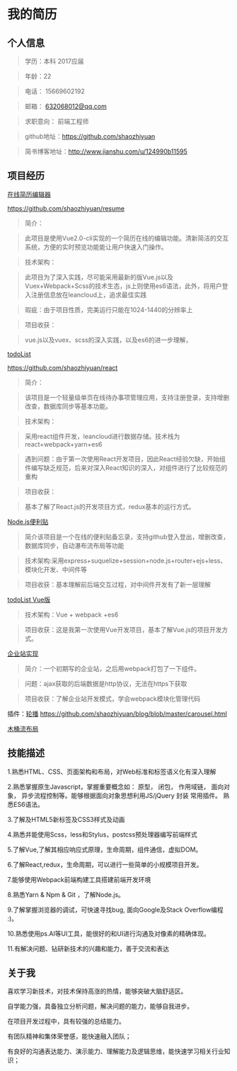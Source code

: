 ﻿# 我的简历
## 个人信息
> 学历：本科 2017应届

> 年龄：22

> 电话： 15669602192

> 邮箱： 632068012@qq.com

> 求职意向： 前端工程师

> github地址：https://github.com/shaozhiyuan

> 简书博客地址：http://www.jianshu.com/u/124990b11595

## 项目经历
[在线简历编辑器](https://shaozhiyuan.github.io/resume/dist/index.html#/)

https://github.com/shaozhiyuan/resume
> 简介：

> 此项目是使用Vue2.0-cli实现的一个简历在线的编辑功能。清新简洁的交互系统，方便的实时预览功能能让用户快速入门操作。

> 技术架构：

> 此项目为了深入实践，尽可能采用最新的版Vue.js以及Vuex+Webpack+Scss的技术生态，js上则使用es6语法，此外，将用户登入注册信息放在leancloud上，追求最佳实践

> 瑕疵：由于项目性质，完美运行只能在1024-1440的分辨率上

> 项目收获：

> vue.js以及vuex、scss的深入实践，以及es6的进一步理解，

[todoList](https://shaozhiyuan.github.io/react/build/index.html)

https://github.com/shaozhiyuan/react

> 简介：

> 该项目是一个轻量级单页在线待办事项管理应用，支持注册登录，支持增删改查，数据库同步等基本功能。

> 技术架构：

> 采用react组件开发，leancloud进行数据存储。技术栈为react+webpack+yarn+es6

> 遇到问题：由于第一次使用React开发项目，因此React经验欠缺，开始组件编写缺乏规范，后来对深入React知识的深入，对组件进行了比较规范的重构

> 项目收获：

> 基本了解了React.js的开发项目方式，redux基本的运行方式。

[Node.js便利贴](https://github.com/shaozhiyuan/node/tree/master/express-sticky-note)

> 简介该项目是一个在线的便利贴备忘录，支持github登入登出，增删改查，数据库同步，自动瀑布流布局等功能

> 技术架构:采用express+suquelize+session+node.js+router+ejs+less、模块化开发、中间件等

> 项目收获：基本理解前后端交互过程，对中间件开发有了新一层理解

[todoList Vue版](https://github.com/shaozhiyuan/vuetodo)

> 技术架构：Vue + webpack +es6

> 项目收获：这是我第一次使用Vue开发项目，基本了解Vue.js的项目开发方式。

[企业站实现](https://shaozhiyuan.github.io/blog/%E4%BC%81%E4%B8%9A%E5%AE%9E%E6%88%98.html)

> 简介：一个初期写的企业站，之后用webpack打包了一下组件。

> 问题：ajax获取的后端数据是http协议，无法在https下获取

> 项目收获：了解企业站开发模式，学会webpack模块化管理代码

插件：[轮播](https://shaozhiyuan.github.io/blog/carousel.html) https://github.com/shaozhiyuan/blog/blob/master/carousel.html


  [木桶流布局](https://shaozhiyuan.github.io/blog/Casklayout.html)

## 技能描述

1.熟悉HTML、CSS、页面架构和布局，对Web标准和标签语义化有深入理解

2.熟悉掌握原生Javascript，掌握重要概念如： 原型， 闭包， 作用域链， 面向对象， 异步流程控制等。能够根据面向对象思想利用JS/jQuery 封装 常用插件。 熟悉ES6语法。

3.了解及HTML5新标签及CSS3样式及动画

4.熟悉并能使用Scss，less和Stylus，postcss预处理器编写前端样式

5.了解Vue,了解其相应响应式原理，生命周期，组件通信，虚拟DOM。

6.了解React,redux，生命周期，可以进行一些简单的小规模项目开发。

7.能够使用Webpack前端构建工具搭建前端开发环境

8.熟悉Yarn & Npm & Git ，了解Node.js。

9.了解掌握浏览器的调试，可快速寻找bug, 面向Google及Stack Overflow编程 :)。

10.熟悉使用ps.AI等UI工具，能很好的和UI进行沟通及对像素的精确体现。

11.有解决问题、钻研新技术的兴趣和能力，善于交流和表达

## 关于我
喜欢学习新技术，对技术保持高涨的热情，能够突破大脑舒适区。

自学能力强，具备独立分析问题，解决问题的能力，能够自我进步。

在项目开发过程中，具有较强的总结能力。

有团队精神和集体荣誉感，能快速融入团队；

有良好的沟通表达能力、演示能力、理解能力及逻辑思维，能快速学习相关行业知识；

